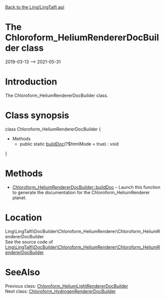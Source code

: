 [Back to the Ling/LingTalfi api](https://github.com/lingtalfi/LingTalfi/blob/master/doc/api/Ling/LingTalfi.md)



The Chloroform_HeliumRendererDocBuilder class
================
2019-03-13 --> 2021-05-31






Introduction
============

The Chloroform_HeliumRendererDocBuilder class.



Class synopsis
==============


class <span class="pl-k">Chloroform_HeliumRendererDocBuilder</span>  {

- Methods
    - public static [buildDoc](https://github.com/lingtalfi/LingTalfi/blob/master/doc/api/Ling/LingTalfi/DocBuilder/Chloroform_HeliumRenderer/Chloroform_HeliumRendererDocBuilder/buildDoc.md)(?$htmlMode = true) : void

}






Methods
==============

- [Chloroform_HeliumRendererDocBuilder::buildDoc](https://github.com/lingtalfi/LingTalfi/blob/master/doc/api/Ling/LingTalfi/DocBuilder/Chloroform_HeliumRenderer/Chloroform_HeliumRendererDocBuilder/buildDoc.md) &ndash; Launch this function to generate the documentation for the Chloroform_HeliumRenderer planet.





Location
=============
Ling\LingTalfi\DocBuilder\Chloroform_HeliumRenderer\Chloroform_HeliumRendererDocBuilder<br>
See the source code of [Ling\LingTalfi\DocBuilder\Chloroform_HeliumRenderer\Chloroform_HeliumRendererDocBuilder](https://github.com/lingtalfi/LingTalfi/blob/master/DocBuilder/Chloroform_HeliumRenderer/Chloroform_HeliumRendererDocBuilder.php)



SeeAlso
==============
Previous class: [Chloroform_HeliumLightRendererDocBuilder](https://github.com/lingtalfi/LingTalfi/blob/master/doc/api/Ling/LingTalfi/DocBuilder/Chloroform_HeliumLightRenderer/Chloroform_HeliumLightRendererDocBuilder.md)<br>Next class: [Chloroform_HydrogenRendererDocBuilder](https://github.com/lingtalfi/LingTalfi/blob/master/doc/api/Ling/LingTalfi/DocBuilder/Chloroform_HydrogenRenderer/Chloroform_HydrogenRendererDocBuilder.md)<br>

